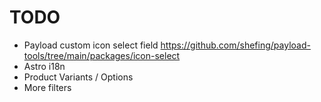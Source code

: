 # TODO

- Payload custom icon select field https://github.com/shefing/payload-tools/tree/main/packages/icon-select
- Astro i18n
- Product Variants / Options
- More filters
